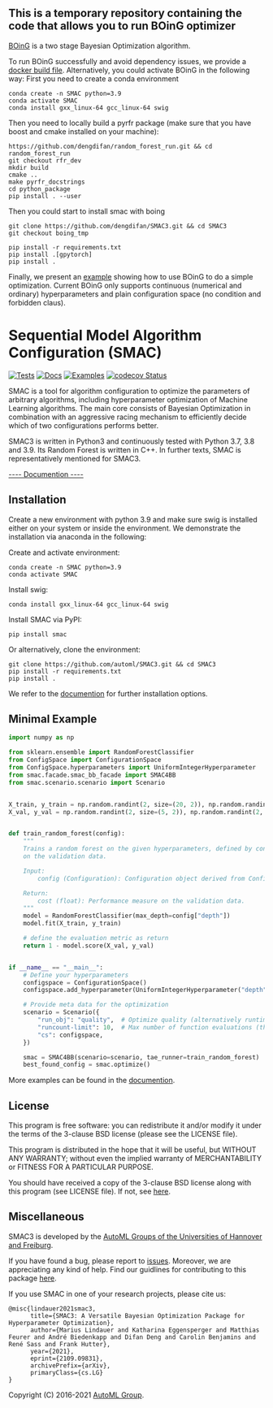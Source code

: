 ## This is a temporary repository containing the code that allows you to run BOinG optimizer

[BOinG](https://arxiv.org/abs/2111.05834) is a two stage Bayesian  Optimization algorithm.



To run BOinG successfully and avoid dependency issues, we provide a [docker build file](docker/Dockerfile).
 Alternatively, you could activate BOinG in the following way:
 First you need to create a conda environment 
```
conda create -n SMAC python=3.9
conda activate SMAC
conda install gxx_linux-64 gcc_linux-64 swig
```
Then you need to locally build a pyrfr package (make sure that you have boost and cmake installed on your machine):
```
https://github.com/dengdifan/random_forest_run.git && cd random_forest_run
git checkout rfr_dev
mkdir build
cmake ..
make pyrfr_docstrings
cd python_package
pip install . --user
``` 
Then you could start to install smac with boing

```
git clone https://github.com/dengdifan/SMAC3.git && cd SMAC3
git checkout boing_tmp

pip install -r requirements.txt
pip install .[gpytorch]
pip install .
```
Finally, we present an [example](examples/python/synthetic_function_boing.py) showing how to use BOinG to do a simple
optimization. Current BOinG only supports continuous (numerical and ordinary) hyperparameters and plain configuration 
space (no condition and forbidden claus). 


# Sequential Model Algorithm Configuration (SMAC)
[![Tests](https://github.com/automl/SMAC3/actions/workflows/pytest.yml/badge.svg?branch=master)](https://github.com/automl/SMAC3/actions/workflows/pytest.yml)
[![Docs](https://github.com/automl/SMAC3/actions/workflows/docs.yml/badge.svg?branch=master)](https://github.com/automl/SMAC3/actions/workflows/docs.yml)
[![Examples](https://github.com/automl/SMAC3/actions/workflows/examples.yml/badge.svg?branch=master)](https://github.com/automl/SMAC3/actions/workflows/examples.yml)
[![codecov
Status](https://codecov.io/gh/automl/SMAC3/branch/master/graph/badge.svg)](https://codecov.io/gh/automl/SMAC3)

SMAC is a tool for algorithm configuration to optimize the parameters of
arbitrary algorithms, including hyperparameter optimization of Machine Learning algorithms. The main core consists of
Bayesian Optimization in combination with an aggressive racing mechanism to
efficiently decide which of two configurations performs better.

SMAC3 is written in Python3 and continuously tested with Python 3.7, 3.8 and 3.9. Its Random
Forest is written in C++. In further texts, SMAC is representatively mentioned for SMAC3.

[---- Documention ----](https://automl.github.io/SMAC3)


## Installation

Create a new environment with python 3.9 and make sure swig is installed either on your system or
inside the environment. We demonstrate the installation via anaconda in the following:

Create and activate environment:
```
conda create -n SMAC python=3.9
conda activate SMAC
```

Install swig:
```
conda install gxx_linux-64 gcc_linux-64 swig
```

Install SMAC via PyPI:
```
pip install smac
```

Or alternatively, clone the environment:
```
git clone https://github.com/automl/SMAC3.git && cd SMAC3
pip install -r requirements.txt
pip install .
```

We refer to the [documention](https://automl.github.io/SMAC3) for further installation options.


## Minimal Example

```py
import numpy as np

from sklearn.ensemble import RandomForestClassifier
from ConfigSpace import ConfigurationSpace
from ConfigSpace.hyperparameters import UniformIntegerHyperparameter
from smac.facade.smac_bb_facade import SMAC4BB
from smac.scenario.scenario import Scenario


X_train, y_train = np.random.randint(2, size=(20, 2)), np.random.randint(2, size=20)
X_val, y_val = np.random.randint(2, size=(5, 2)), np.random.randint(2, size=5)


def train_random_forest(config):
    """ 
    Trains a random forest on the given hyperparameters, defined by config, and returns the accuracy
    on the validation data.

    Input:
        config (Configuration): Configuration object derived from ConfigurationSpace.

    Return:
        cost (float): Performance measure on the validation data.
    """
    model = RandomForestClassifier(max_depth=config["depth"])
    model.fit(X_train, y_train)

    # define the evaluation metric as return
    return 1 - model.score(X_val, y_val)


if __name__ == "__main__":
    # Define your hyperparameters
    configspace = ConfigurationSpace()
    configspace.add_hyperparameter(UniformIntegerHyperparameter("depth", 2, 100))

    # Provide meta data for the optimization
    scenario = Scenario({
        "run_obj": "quality",  # Optimize quality (alternatively runtime)
        "runcount-limit": 10,  # Max number of function evaluations (the more the better)
        "cs": configspace,
    })

    smac = SMAC4BB(scenario=scenario, tae_runner=train_random_forest)
    best_found_config = smac.optimize()

```

More examples can be found in the [documention](https://automl.github.io/SMAC3).



## License

This program is free software: you can redistribute it and/or modify
it under the terms of the 3-clause BSD license (please see the LICENSE file).

This program is distributed in the hope that it will be useful,
but WITHOUT ANY WARRANTY; without even the implied warranty of
MERCHANTABILITY or FITNESS FOR A PARTICULAR PURPOSE.

You should have received a copy of the 3-clause BSD license
along with this program (see LICENSE file).
If not, see [here](https://opensource.org/licenses/BSD-3-Clause).

## Miscellaneous

SMAC3 is developed by the [AutoML Groups of the Universities of Hannover and
Freiburg](http://www.automl.org/).

If you have found a bug, please report to [issues](https://github.com/automl/SMAC3/issues). Moreover, we are appreciating any kind of help.
Find our guidlines for contributing to this package [here](https://github.com/automl/SMAC3/blob/master/.github/CONTRIBUTING.md).

If you use SMAC in one of your research projects, please cite us:
```
@misc{lindauer2021smac3,
      title={SMAC3: A Versatile Bayesian Optimization Package for Hyperparameter Optimization}, 
      author={Marius Lindauer and Katharina Eggensperger and Matthias Feurer and André Biedenkapp and Difan Deng and Carolin Benjamins and René Sass and Frank Hutter},
      year={2021},
      eprint={2109.09831},
      archivePrefix={arXiv},
      primaryClass={cs.LG}
}
```

Copyright (C) 2016-2021  [AutoML Group](http://www.automl.org/).